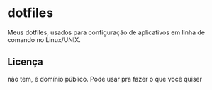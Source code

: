 # dotfiles

Meus dotfiles, usados para configuração de aplicativos em linha de comando no Linux/UNIX.

## Licença

não tem, é domínio público. Pode usar pra fazer o que você quiser
